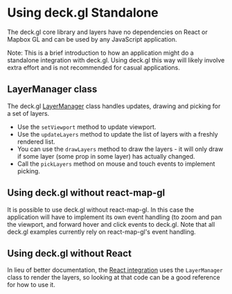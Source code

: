 # Using deck.gl Standalone

The deck.gl core library and layers have no dependencies on React or
Mapbox GL and can be used by any JavaScript application.

Note: This is a brief introduction to how an application might
do a standalone integration with deck.gl. Using deck.gl this way will
likely involve extra effort and is not recommended for casual
applications.

## LayerManager class

The deck.gl [LayerManager](/doc/api-reference/layer-manager.md) class handles updates, drawing and picking
for a set of layers.

* Use the `setViewport` method to update viewport.
* Use the `updateLayers` method to update the list of layers with a
  freshly rendered list.
* You can use the `drawLayers` method to draw the layers - it will only
  draw if some layer (some prop in some layer) has actually changed.
* Call the `pickLayers` method on mouse and touch events to implement
  picking.

## Using deck.gl without react-map-gl

It is possible to use deck.gl without react-map-gl. In this case
the application will have to implement its own event handling
(to zoom and pan the viewport, and forward hover and click events to deck.gl.
Note that all deck.gl examples currently rely on react-map-gl's event
handling.


## Using deck.gl without React

In lieu of better documentation, the [React integration](/doc/api-reference/deckgl.md)
uses the `LayerManager` class to render the layers, so looking at that code
can be a good reference for how to use it.
